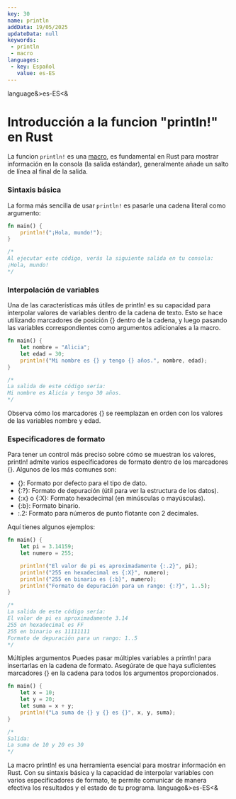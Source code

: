 ```yaml
---
key: 30
name: println
addData: 19/05/2025
updateData: null
keywords: 
 - println
 - macro
languages:
 - key: Español
   value: es-ES
---
```

language&>es-ES<&
# Introducción a la funcion "println!" en Rust

La funcion `println!` es una [macro](https://ferrous-study.vercel.app/classroom/macros), es fundamental en Rust para mostrar información en la consola (la salida estándar), generalmente añade un salto de línea al final de la salida.

### Sintaxis básica

La forma más sencilla de usar `println!` es pasarle una cadena literal como argumento:

```rust
fn main() {
    println!("¡Hola, mundo!");
}

/*
Al ejecutar este código, verás la siguiente salida en tu consola:
¡Hola, mundo!
*/
```

### Interpolación de variables
Una de las características más útiles de println! es su capacidad para interpolar valores de variables dentro de la cadena de texto. Esto se hace utilizando marcadores de posición {} dentro de la cadena, y luego pasando las variables correspondientes como argumentos adicionales a la macro.

```rust
fn main() {
    let nombre = "Alicia";
    let edad = 30;
    println!("Mi nombre es {} y tengo {} años.", nombre, edad);
}

/*
La salida de este código sería:
Mi nombre es Alicia y tengo 30 años.
*/
```

Observa cómo los marcadores {} se reemplazan en orden con los valores de las variables nombre y edad.

### Especificadores de formato

Para tener un control más preciso sobre cómo se muestran los valores, println! admite varios especificadores de formato dentro de los marcadores {}. Algunos de los más comunes son:
 * {}: Formato por defecto para el tipo de dato.
 * {:?}: Formato de depuración (útil para ver la estructura de los datos).
 * {:x} o {:X}: Formato hexadecimal (en minúsculas o mayúsculas).
 * {:b}: Formato binario.
 * :.2: Formato para números de punto flotante con 2 decimales.

Aquí tienes algunos ejemplos:

```rust
fn main() {
    let pi = 3.14159;
    let numero = 255;

    println!("El valor de pi es aproximadamente {:.2}", pi);
    println!("255 en hexadecimal es {:X}", numero);
    println!("255 en binario es {:b}", numero);
    println!("Formato de depuración para un rango: {:?}", 1..5);
}

/*
La salida de este código sería:
El valor de pi es aproximadamente 3.14
255 en hexadecimal es FF
255 en binario es 11111111
Formato de depuración para un rango: 1..5
*/
```

Múltiples argumentos
Puedes pasar múltiples variables a println! para insertarlas en la cadena de formato. Asegúrate de que haya suficientes marcadores {} en la cadena para todos los argumentos proporcionados.

```rust
fn main() {
    let x = 10;
    let y = 20;
    let suma = x + y;
    println!("La suma de {} y {} es {}", x, y, suma);
}

/*
Salida:
La suma de 10 y 20 es 30
*/
```

La macro println! es una herramienta esencial para mostrar información en Rust. Con su sintaxis básica y la capacidad de interpolar variables con varios especificadores de formato, te permite comunicar de manera efectiva los resultados y el estado de tu programa.
language&>es-ES<&
